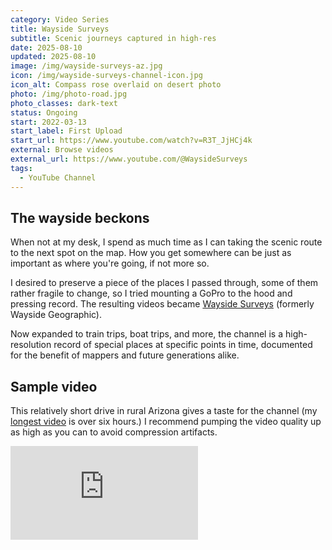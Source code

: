 ```yaml
---
category: Video Series
title: Wayside Surveys
subtitle: Scenic journeys captured in high-res
date: 2025-08-10
updated: 2025-08-10
image: /img/wayside-surveys-az.jpg
icon: /img/wayside-surveys-channel-icon.jpg
icon_alt: Compass rose overlaid on desert photo
photo: /img/photo-road.jpg
photo_classes: dark-text
status: Ongoing
start: 2022-03-13
start_label: First Upload
start_url: https://www.youtube.com/watch?v=R3T_JjHCj4k
external: Browse videos
external_url: https://www.youtube.com/@WaysideSurveys
tags:
  - YouTube Channel
---
```

## The wayside beckons

When not at my desk, I spend as much time as I can taking the scenic route to the next spot on the map. How you get somewhere can be just as important as where you're going, if not more so.

I desired to preserve a piece of the places I passed through, some of them rather fragile to change, so I tried mounting a GoPro to the hood and pressing record. The resulting videos became [Wayside Surveys](https://www.youtube.com/@WaysideSurveys) (formerly Wayside Geographic).

Now expanded to train trips, boat trips, and more, the channel is a high-resolution record of special places at specific points in time, documented for the benefit of mappers and future generations alike.

## Sample video

This relatively short drive in rural Arizona gives a taste for the channel (my [longest video](https://www.youtube.com/watch?v=9ThFsHcf1ZA) is over six hours.) I recommend pumping the video quality up as high as you can to avoid compression artifacts.

<iframe class="youtube-embed" src="https://www.youtube.com/embed/gIzNRXmsnbM?si=EasXmFQh4oeYvvO0" title="YouTube video player" frameborder="0" allow="accelerometer; autoplay; clipboard-write; encrypted-media; gyroscope; picture-in-picture; web-share" referrerpolicy="strict-origin-when-cross-origin" allowfullscreen></iframe>